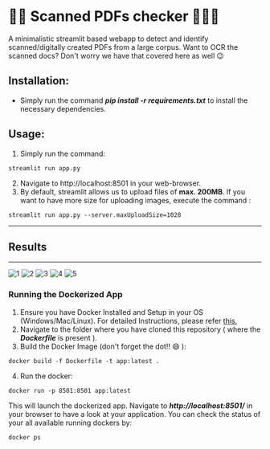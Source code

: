 # 📑📝 Scanned PDFs checker 📄👨‍💻
A minimalistic streamlit based webapp to detect and identify scanned/digitally created PDFs from a large corpus. Want to OCR the scanned docs? Don't worry we have that covered here as well :wink:

## Installation:
* Simply run the command ***pip install -r requirements.txt*** to install the necessary dependencies.

## Usage:
1. Simply run the command: 
```
streamlit run app.py
```
2. Navigate to http://localhost:8501 in your web-browser.
3. By default, streamlit allows us to upload files of **max. 200MB**. If you want to have more size for uploading images, execute the command :
```
streamlit run app.py --server.maxUploadSize=1028
```

------------
## Results 
------------

![1](https://user-images.githubusercontent.com/29462447/184023135-b8c5d056-b670-4c1b-9279-e5c685e5d197.png)
![2](https://user-images.githubusercontent.com/29462447/184023129-7a6c04a4-ebc4-490a-9bf7-2f8c084713d1.png)
![3](https://user-images.githubusercontent.com/29462447/184023132-9cc02e96-ed4c-4ec4-b6b4-96a410b66fd8.png)
![4](https://user-images.githubusercontent.com/29462447/184023133-ab9a02cc-2aa5-4f3f-90f2-a436f54d90f8.png)
![5](https://user-images.githubusercontent.com/29462447/184023373-b922eea6-e029-409d-b2d7-ac130d2ca385.png)

### Running the Dockerized App
1. Ensure you have Docker Installed and Setup in your OS (Windows/Mac/Linux). For detailed Instructions, please refer [this.](https://docs.docker.com/engine/install/)
2. Navigate to the folder where you have cloned this repository ( where the ***Dockerfile*** is present ).
3. Build the Docker Image (don't forget the dot!! :smile: ): 
```
docker build -f Dockerfile -t app:latest .
```
4. Run the docker:
```
docker run -p 8501:8501 app:latest
```

This will launch the dockerized app. Navigate to ***http://localhost:8501/*** in your browser to have a look at your application. You can check the status of your all available running dockers by:
```
docker ps
```
